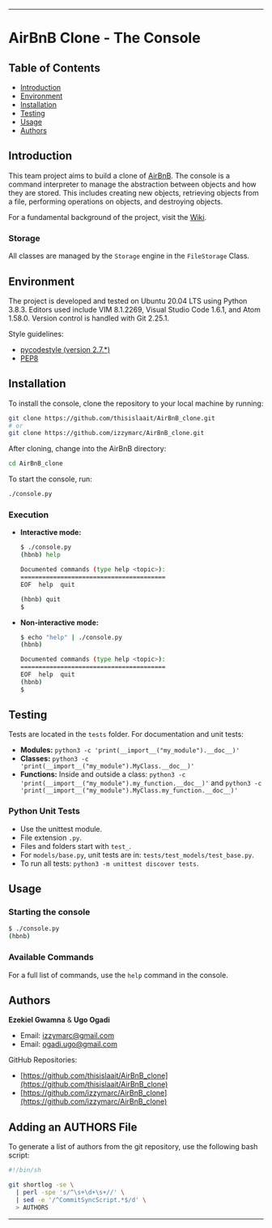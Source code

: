 ---

# AirBnB Clone - The Console

## Table of Contents

- [Introduction](#introduction)
- [Environment](#environment)
- [Installation](#installation)
- [Testing](#testing)
- [Usage](#usage)
- [Authors](#authors)

## Introduction

This team project aims to build a clone of [AirBnB](https://www.airbnb.com/). The console is a command interpreter to manage the abstraction between objects and how they are stored. This includes creating new objects, retrieving objects from a file, performing operations on objects, and destroying objects.

For a fundamental background of the project, visit the [Wiki](https://github.com/ralexrivero/AirBnB_clone/wiki).

### Storage

All classes are managed by the `Storage` engine in the `FileStorage` Class.

## Environment

The project is developed and tested on Ubuntu 20.04 LTS using Python 3.8.3. Editors used include VIM 8.1.2269, Visual Studio Code 1.6.1, and Atom 1.58.0. Version control is handled with Git 2.25.1.

Style guidelines:
- [pycodestyle (version 2.7.*)](https://pypi.org/project/pycodestyle/)
- [PEP8](https://pep8.org/)

## Installation

To install the console, clone the repository to your local machine by running:

```bash
git clone https://github.com/thisislaait/AirBnB_clone.git
# or
git clone https://github.com/izzymarc/AirBnB_clone.git
```

After cloning, change into the AirBnB directory:

```bash
cd AirBnB_clone
```

To start the console, run:

```bash
./console.py
```

### Execution

- **Interactive mode:**

  ```bash
  $ ./console.py
  (hbnb) help

  Documented commands (type help <topic>):
  ========================================
  EOF  help  quit

  (hbnb) quit
  $
  ```

- **Non-interactive mode:**

  ```bash
  $ echo "help" | ./console.py
  (hbnb)

  Documented commands (type help <topic>):
  ========================================
  EOF  help  quit
  (hbnb)
  $
  ```

## Testing

Tests are located in the `tests` folder. For documentation and unit tests:

- **Modules:** `python3 -c 'print(__import__("my_module").__doc__)'`
- **Classes:** `python3 -c 'print(__import__("my_module").MyClass.__doc__)'`
- **Functions:** Inside and outside a class: `python3 -c 'print(__import__("my_module").my_function.__doc__)'` and `python3 -c 'print(__import__("my_module").MyClass.my_function.__doc__)'`

### Python Unit Tests

- Use the unittest module.
- File extension `.py`.
- Files and folders start with `test_`.
- For `models/base.py`, unit tests are in: `tests/test_models/test_base.py`.
- To run all tests: `python3 -m unittest discover tests`.

## Usage

### Starting the console

```bash
$ ./console.py
(hbnb)
```

### Available Commands

For a full list of commands, use the `help` command in the console.

## Authors

**Ezekiel Gwamna** & **Ugo Ogadi**

- Email: [izzymarc@gmail.com](mailto:izzymarc@gmail.com)
- Email: [ogadi.ugo@gmail.com](mailto:ogadi.ugo@gmail.com)

GitHub Repositories:
- [https://github.com/thisislaait/AirBnB_clone](https://github.com/thisislaait/AirBnB_clone)
- [https://github.com/izzymarc/AirBnB_clone](https://github.com/izzymarc/AirBnB_clone)

## Adding an AUTHORS File

To generate a list of authors from the git repository, use the following bash script:

```bash
#!/bin/sh

git shortlog -se \
  | perl -spe 's/^\s+\d+\s+//' \
  | sed -e '/^CommitSyncScript.*$/d' \
  > AUTHORS
```

---